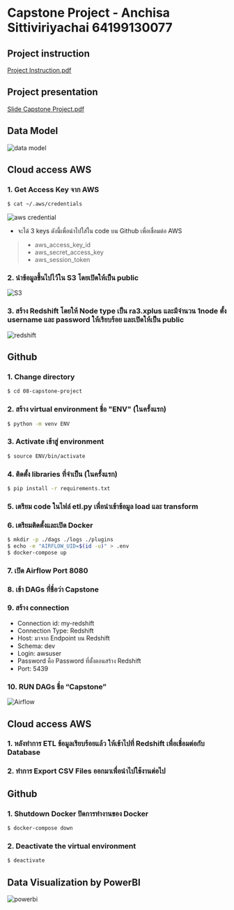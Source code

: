 # Capstone Project - Anchisa Sittiviriyachai 64199130077

## Project instruction
[Project Instruction.pdf](https://github.com/ananmind/-swu-ds525/files/10274055/Project.Instruction.pdf)

## Project presentation
[Slide Capstone Project.pdf](https://github.com/ananmind/-swu-ds525/files/10273958/Slide.Capstone.Project.pdf)

## Data Model
![data model](https://user-images.githubusercontent.com/112712486/208810901-2649eead-8679-4189-819f-2850e5af1909.jpg)

## Cloud access AWS
### 1. Get Access Key จาก AWS
```sh
$ cat ~/.aws/credentials
```
![aws credential](https://user-images.githubusercontent.com/112712486/208808834-2556caa2-d3da-4431-ac75-73452eb8f377.jpg)
- จะได้ 3 keys ดังนี้เพื่อนำไปใส่ใน code บน Github เพื่อเชื่อมต่อ AWS
> - aws_access_key_id
> - aws_secret_access_key
> - aws_session_token
### 2. นำข้อมูลขึ้นไปไว้ใน S3 โดยเปิดให้เป็น public
![S3](https://user-images.githubusercontent.com/112712486/208809459-ffe0b5d6-f6fc-428f-8ace-0137ac2bd980.jpg)
### 3. สร้าง Redshift โดยให้ Node type เป็น ra3.xplus และมีจำนวน 1node ตั้ง username และ password ให้เรียบร้อย และเปิดให้เป็น public
![redshift](https://user-images.githubusercontent.com/112712486/208809606-0dc72e79-1790-4b74-9fb8-1278aa3bb4c0.jpg)

## Github
### 1. Change directory  
```sh
$ cd 08-capstone-project
```

### 2.	สร้าง virtual environment ชื่อ "ENV" (ในครั้งแรก)
```sh
$ python -m venv ENV
```

### 3.	Activate เข้าสู่ environment
```sh
$ source ENV/bin/activate
```

### 4. ติดตั้ง libraries ที่จำเป็น (ในครั้งแรก)
```sh
$ pip install -r requirements.txt
```

### 5. เตรียม code ในไฟล์ etl.py เพื่อนำเข้าข้อมูล load และ transform

### 6. เตรียมติดตั้งและเปิด Docker
```sh
$ mkdir -p ./dags ./logs ./plugins
$ echo -e "AIRFLOW_UID=$(id -u)" > .env
$ docker-compose up
```

### 7.	เปิด Airflow Port 8080

### 8. เข้า DAGs ที่ชื่อว่า Capstone 

### 9. สร้าง connection 
- Connection id: my-redshift 
- Connection Type: Redshift
- Host: มาจาก Endpoint บน Redshift
- Schema: dev 
- Login:  awsuser 
- Password คือ Password ที่ตั้งตอนสร้าง Redshift 
- Port: 5439

### 10.	RUN DAGs ชื่อ “Capstone”
![Airflow](https://user-images.githubusercontent.com/112712486/208810042-a1e53ab3-5619-4273-aa30-bdda9467bd1c.jpg)

## Cloud access AWS
### 1. หลังทำการ ETL ข้อมูลเรียบร้อยแล้ว ให้เข้าไปที่ Redshift เพื่อเชื่อมต่อกับ Database 
### 2. ทำการ Export CSV Files ออกมาเพื่อนำไปใช้งานต่อไป   

## Github
### 1.	Shutdown Docker ปิดการทำงานของ Docker
```sh
$ docker-compose down
```
### 2.	Deactivate the virtual environment
```sh
$ deactivate
```

## Data Visualization by PowerBI
![powerbi](https://user-images.githubusercontent.com/112712486/208810548-deb5c506-9649-4b37-9796-7f19b16aaae7.jpg)
